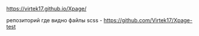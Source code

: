 https://virtek17.github.io/Xpage/

репозиторий где видно файлы scss - https://github.com/Virtek17/Xpage-test
